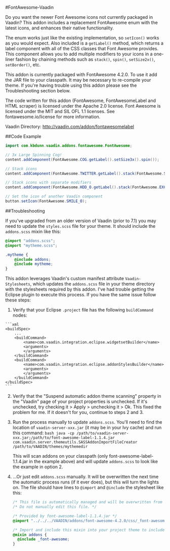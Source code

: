 #FontAwesome-Vaadin

Do you want the newer Font Awesome icons not currently packaged in Vaadin? This addon includes a replacement FontAwesome enum with the latest icons, and enhances their native functionality. 

The enum works just like the existing implementation, so  `setIcon()` works as you would expect. Also included is a `getLabel()` method, which returns a label component with all of the CSS classes that Font Awesome provides. This component allows you to add multiple modifiers to your icons in a one-liner fashion by chaining methods such as `stack()`, `spin()`, `setSize2x()`, `setBorder()`, etc.

This addon is currently packaged with FontAwesome 4.2.0. To use it add the JAR file to your classpath. It may be necessary to re-compile your theme. If you're having trouble using this addon please see the Troubleshooting section below.

The code written for this addon (FontAwesome, FontAwesomeLabel and HTML scraper) is licensed under the Apache 2.0 license. Font Awesome is licensed under the MIT and SIL OFL 1.1 licenses. See fontawesome.io/license for more information.

Vaadin Directory: http://vaadin.com/addon/fontawesomelabel


##Code Example

```java
import com.kbdunn.vaadin.addons.fontawesome.FontAwesome;

// 3x Large Spinning Cog!
content.addComponent(FontAwesome.COG.getLabel().setSize3x().spin());

// Stack icons
content.addComponent(FontAwesome.TWITTER.getLabel().stack(FontAwesome.SQUARE_O).setSize3x());

// Stack icons with separate modifiers
content.addComponent(FontAwesome.HDD_O.getLabel().stack(FontAwesome.EXCLAMATION.getLabel().inverseColor()).setSize3x().reverseStackSize());

// Set the icon of another Vaadin component
button.setIcon(FontAwesome.SMILE_O);
```

##Troubleshooting

If you've upgraded from an older version of Vaadin (prior to 7.1) you may need to update the `styles.scss` file for your theme. It should include the `addons.scss` mixin like this:

```scss
@import "addons.scss";
@import "mytheme.scss";

.mytheme {
	@include addons;
	@include mytheme;
}
```

This addon leverages Vaadin's custom manifest attribute `Vaadin-Stylesheets`, which updates the `addons.scss` file in your theme directory with the stylesheets required by this addon. I've had trouble getting the Eclipse plugin to execute this process. If you have the same issue follow these steps:

  1.  Verify that your Eclipse `.project` file has the following `buildCommand` nodes:

	```xml
	<buildSpec>
		...
		<buildCommand>
			<name>com.vaadin.integration.eclipse.widgetsetBuilder</name>
			<arguments>
			</arguments>
		</buildCommand>
		<buildCommand>
			<name>com.vaadin.integration.eclipse.addonStylesBuilder</name>
			<arguments>
			</arguments>
		</buildCommand>
	</buildSpec>
	```
  2.  Verify that the "Suspend automatic addon theme scanning" property in the "Vaadin" page of your project properties is unchecked. If it's unchecked, try checking it > Apply > unchecking it > Ok. This fixed the problem for me. If it doesn't for you, continue to steps 2 and 3.
  3.  Run the process manually to update `addons.scss`. You'll need to find the location of `vaadin-server-xxx.jar` (it may be in your Ivy cache) and run this command:
	```bash
	java -cp /path/to/vaadin-server-xxx.jar;/path/to/font-awesome-label-1.1.4.jar com.vaadin.server.themeutils.SASSAddonImportFileCreator /path/to/VAADIN/themes/mythemedir
	```
      
      This will scan addons on your classpath (only font-awesome-label-1.1.4.jar in the example above) and will update `addons.scss` to look like the example in option 2.
  4.  ...Or just edit `addons.scss` manually. It will be overwritten the next time the automatic process runs (if it ever does), but this will turn the lights on. The file should have lines to `@import` and `@include` the stylesheet like this:
      ```scss
      /* This file is automatically managed and will be overwritten from time to time. */
      /* Do not manually edit this file. */
      
      /* Provided by font-awesome-label-1.1.4.jar */
      @import "../../../VAADIN/addons/font-awesome-4.2.0/css/_font-awesome.scss";
      
      /* Import and include this mixin into your project theme to include the addon themes */
      @mixin addons {
      	@include _font-awesome;
      }
      ```
